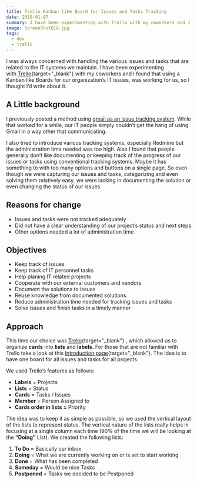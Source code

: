 ```yaml
---
title: Trello Kanban like Board for Issues and Tasks Tracking
date: 2018-01-07
summary: I have been experimenting with Trello with my coworkers and I found that using a Kanban like Boards for our organization’s IT issues, was working for us, so I thought I’d write about it.
image: ScreenShot016.jpg
tags:
  - dev
  - trello
---
```

I was always concerned with handling the various issues and tasks that are related to the IT systems we maintain. I have been experimenting with [Trello](https://trello.com/){target="_blank"} with my coworkers and I found that using a Kanban like Boards for our organization’s IT issues, was working for us, so I thought I’d write about it.

## A Little background

I previously posted a method using [gmail as an issue tracking system](../gmail-issue-tracking-system/). While that worked for a while, our IT people simply couldn’t get the hang of using Gmail in a way other that communicating.

I also tried to introduce various tracking systems, especially Redmine but the administration time needed was too high. Also I found that people generally don’t like documenting or keeping track of the progress of our issues or tasks using conventional tracking systems. Maybe it has something to with too many options and buttons on a single page. So even though we were capturing our issues and tasks, categorizing and even solving them relatively easy, we were lacking in documenting the solution or even changing the status of our issues.
## Reasons for change

- Issues and tasks were not tracked adequately
- Did not have a clear understanding of our project’s status and next steps
- Other options needed a lot of administration time

## Objectives

- Keep track of issues
- Keep track of IT personnel tasks
- Help planing IT related projects
- Cooperate with our external customers and vendors
- Document the solutions to issues
- Reuse knowledge from documented solutions.
- Reduce administration time needed for tracking issues and tasks
- Solve issues and finish tasks in a timely manner

## Approach

This time our choice was [Trello](https://trello.com/){target="_blank"} , which allowed us to organize **cards** into **lists** and **labels.** For those that are not familiar with Trello take a look at this [Introduction page](https://trello.com/tour){target="_blank"}. The Idea is to have one board for all issues and tasks for all projects.

We used Trello’s features as follows:

- **Labels** = Projects
- **Lists** = Status
- **Cards** = Tasks / Issues
- **Member** = Person Assigned to
- **Cards order in lists =** Priority

The idea was to keep it as simple as possible, so we used the vertical layout of the lists to represent status. The vertical nature of the lists really helps in focusing at a single column each time (90% of the time we will be looking at the **“Doing”** List). We created the following lists:

1. **To Do** = Basically our inbox
2. **Doing** = What we are currently working on or is set to start working
3. **Done** = What has been completed
4. **Someday** = Would be nice Tasks
5. **Postponed** = Tasks we decided to be Postponed